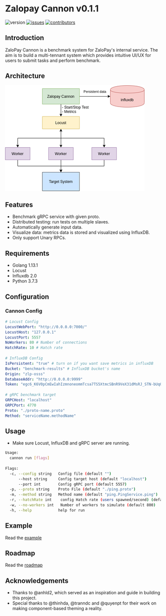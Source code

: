 # Zalopay Cannon v0.1.1

![version](https://img.shields.io/badge/version-0.1.1-red) [![issues](https://img.shields.io/badge/open%20issues-0-orange)]() [![contributors](https://img.shields.io/badge/contributors-3-blue)]()

## Introduction

ZaloPay Cannon is a benchmark system for ZaloPay's internal service. The aim is to build a multi-tennant system which provides intuitive UI/UX for users to submit tasks and perform benchmark.  

## Architecture

![architecture](images/architecture.png)  

## Features

- Benchmark gRPC service with given proto.  
- Distributed testing: run tests on multiple slaves.  
- Automatically generate input data.  
- Visualize data: metrics data is stored and visualized using InfluxDB.  
- Only support Unary RPCs.  

## Requirements

- Golang 1.13.1
- Locust
- Influxdb 2.0
- Python 3.7.3  

## Configuration

### Cannon Config

```yaml
# Locust Config
LocustWebPort: "http://0.0.0.0:7000/"
LocustHost: "127.0.0.1"
LocustPort: 5557
NoWorkers: 80 # Number of connections
HatchRate: 10 # Hatch rate

# InfluxDB Config
IsPersistent: "true" # turn on if you want save metrics in influxDB
Bucket: "benchmark-results" # InfluxDB bucket's name
Origin: "zlp-osss"
DatabaseAddr: "http://0.0.0.0:9999"
Token: "egc6_K6V0pCmEwIahIzmnoneommTcsa7TS5XtmcSBnR9VeX31dMsRJ_STN-bUqOwWW77vPiU0aM9RGMQFwxT-A=="

# gRPC benchmark target
GRPCHost: "localhost"
GRPCPort: 4770
Proto: "./proto-name.proto"
Method: "serviceName.methodName"
```

## Usage

- Make sure Locust, InfluxDB and gRPC server are running.

```bash
Usage:
  cannon run [flags]

Flags:
  -c, --config string   Config file (default "")
      --host string     Config target host (default "localhost")
      --port int        Config gRPC port (default 5557)
  -p, --proto string    Proto File (default "./ping.proto")
  -m, --method string   Method name (default "ping.PingService.ping")
  -r, --hatchRate int    config Hatch rate (users spawned/second) (default 10)
  -w, --no-workers int   Number of workers to simulate (default 800)
  -h, --help            help for run

```

## Example

Read the [example](example/README.md)

## Roadmap

Read the [roadmap](docs/ROADMAP.md)

## Acknowledgements

- Thanks to @anhld2, which served as an inspiration and guide in building this project.
- Special thanks to @thinhda, @tranndc and @quyenpt for their work on making component-based theming a reality.
